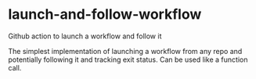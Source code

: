 # launch-and-follow-workflow
Github action to launch a workflow and follow it

The simplest implementation of launching a workflow from any repo and potentially following it and tracking exit status. Can be used like a function call.
